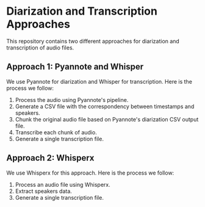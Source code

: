 # Diarization and Transcription Approaches

This repository contains two different approaches for diarization and transcription of audio files.

## Approach 1: Pyannote and Whisper

We use Pyannote for diarization and Whisper for transcription. Here is the process we follow:

1. Process the audio using Pyannote's pipeline.
2. Generate a CSV file with the correspondency between timestamps and speakers.
3. Chunk the original audio file based on Pyannote's diarization CSV output file.
4. Transcribe each chunk of audio.
5. Generate a single transcription file.

## Approach 2: Whisperx

We use Whisperx for this approach. Here is the process we follow:

1. Process an audio file using Whisperx.
2. Extract speakers data.
3. Generate a single transcription file.
